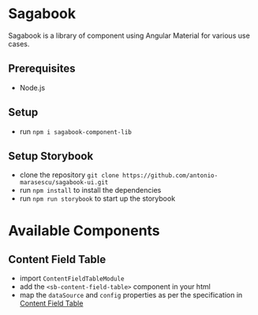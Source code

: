 # Sagabook

Sagabook is a library of component using Angular Material for various use cases.

## Prerequisites
- Node.js

## Setup
- run `npm i sagabook-component-lib`

## Setup Storybook
-  clone the repository `git clone https://github.com/antonio-marasescu/sagabook-ui.git`
-  run `npm install` to install the dependencies
-  run `npm run storybook` to start up the storybook

# Available Components

## Content Field Table

- import `ContentFieldTableModule`
- add the `<sb-content-field-table>` component in your html
- map the `dataSource` and `config` properties as per the specification in [Content Field Table](./projects/sagabook-component-lib/README.md)
